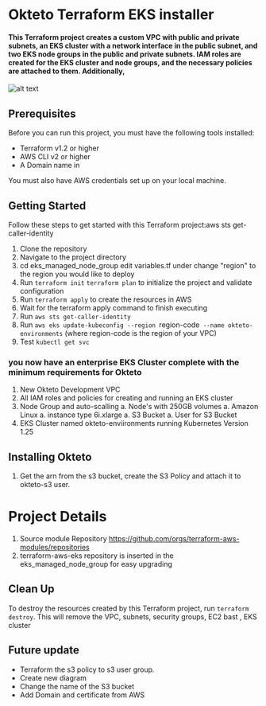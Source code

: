 # Okteto Terraform EKS installer

#### This Terraform project creates a custom VPC with public and private subnets, an EKS cluster with a network interface in the public subnet, and two EKS node groups in the public and private subnets. IAM roles are created for the EKS cluster and node groups, and the necessary policies are attached to them. Additionally, 


![alt text](Diagram.jpeg)


## Prerequisites
Before you can run this project, you must have the following tools installed:

- Terraform v1.2 or higher
- AWS CLI v2 or higher
- A Domain name in 


You must also have AWS credentials set up on your local machine. <br>

## Getting Started
Follow these steps to get started with this Terraform project:aws sts get-caller-identity


1. Clone the repository
1. Navigate to the project directory
1. cd eks_managed_node_group edit variables.tf under change "region" to the region you would like to deploy
1. Run `terraform init` `terraform plan` to initialize the project and validate configuration
1. Run `terraform apply` to create the resources in AWS
1. Wait for the terraform apply command to finish executing
1. Run `aws sts get-caller-identity`
1. Run `aws eks update-kubeconfig --region `region-code` --name okteto-environments` (where region-code is the region of your VPC)
1. Test `kubectl get svc`

### you now have an enterprise EKS Cluster complete with the minimum requirements for Okteto 
1. New Okteto Development VPC
1. All IAM roles and policies for creating and running an EKS cluster
1. Node Group and auto-scalling 
    a. Node's with 250GB volumes
    a. Amazon Linux 
    a. instance type 6i.xlarge
    a. S3 Bucket
    a. User for S3 Bucket
1. EKS Cluster named okteto-enviironments running Kubernetes Version 1.25

## Installing Okteto
1. Get the arn from the s3 bucket, create the S3 Policy and attach it to okteto-s3 user. 

# Project Details

1. Source module Repository https://github.com/orgs/terraform-aws-modules/repositories 
1. terraform-aws-eks repository is inserted in the eks_managed_node_group for easy upgrading

## Clean Up
To destroy the resources created by this Terraform project, run `terraform destroy`. This will remove the VPC, subnets, security groups, EC2 bast , EKS cluster

## Future update
- Terraform the s3 policy to s3 user group.  
- Create new diagram
- Change the name of the S3 bucket
- Add Domain and certificate from AWS

